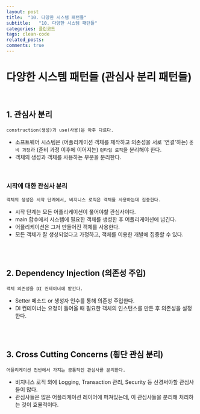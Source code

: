 ```yaml
---
layout: post
title:  "10. 다양한 시스템 패턴들"
subtitle:   "10. 다양한 시스템 패턴들"
categories: 클린코드
tags: clean-code
related_posts:
comments: true
---
```

# 다양한 시스템 패턴들 (관심사 분리 패턴들)
<br>

## 1. 관심사 분리

`construction(생성)과 use(사용)은 아주 다르다.` <br>

- 소프트웨어 시스템은 (어플리케이션 객체를 제작하고 의존성을 서로 '연결'하는) `준비 과정`과 (준비 과정 이후에 이어지는) `런타임 로직`을 분리해야 한다.
- 객체의 생성과 객체를 사용하는 부분을 분리한다.

<br>

### 시작에 대한 관심사 분리
`객체의 생성은 시작 단계에서, 비지니스 로직은 객체를 사용하는데 집중한다.` <br>

- 시작 단계는 모든 어플리케이션이 풀어야할 관심사이다.
- main 함수에서 시스템에 필요한 객체를 생성한 후 어플리케이션에 넘긴다.
- 어플리케이션은 그저 만들어진 객체를 사용한다.
- 모든 객체가 잘 생성되었다고 가정하고, 객체를 이용한 개발에 집중할 수 있다.


<br><br>

## 2. Dependency Injection (의존성 주입)
`객체 의존성을 DI 컨테이너에 맡긴다.`<br>

- Setter 메소드 or 생성자 인수를 통해 의존성 주입한다.
- DI 컨테이너는 요청이 들어올 때 필요한 객체의 인스턴스를 만든 후 의존성을 설정한다.


<br><br>

## 3. Cross Cutting Concerns (횡단 관심 분리)

`어플리케이션 전반에서 가지는 공통적인 관심사를 분리한다.` <br>


- 비지니스 로직 외에 Logging, Transaction 관리, Security 등 신경써야할 관심사들이 많다.
- 관심사들은 많은 어플리케이션 레이어에 퍼져있는데, 이 관심사들을 분리해 처리하는 것이 효율적이다.
